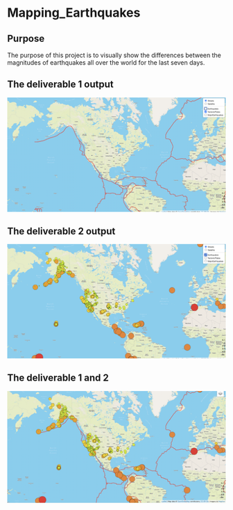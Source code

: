 # Mapping_Earthquakes

## Purpose
The purpose of this project is to visually show the differences between the magnitudes of earthquakes all over the world for the last seven days.

## The deliverable 1 output 

![head-pic](https://github.com/TahaniSury/Mapping_Earthquakes/blob/main/images/pic-for-d1.png)

## The deliverable 2 output 

![head-pic](https://github.com/TahaniSury/Mapping_Earthquakes/blob/main/images/pic-for-d2.png)

## The deliverable 1 and 2 

![head-pic](https://github.com/TahaniSury/Mapping_Earthquakes/blob/main/images/pic-for-3d.png)



